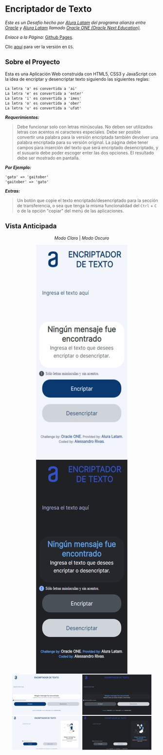 # **Encriptador de Texto**

*Este es un Desafío hecho por [Alura Latam](https://www.aluracursos.com/) del programa alianza entre [Oracle](https://www.oracle.com/) y [Alura Latam](https://www.aluracursos.com/) llamado [Oracle ONE (Oracle Next Education)](https://www.oracle.com/ar/education/oracle-next-education/).*

*Enlace a la Página:* [Github Pages](https://alessandrror.github.io/main-repository/Encrypter/index.html).

Clic [aquí](README-ES.md) para ver la versión en `ES`.

## **Sobre el Proyecto**

Esta es una Aplicación Web construida con HTML5, CSS3 y JavaScript con la idea de encriptar y desencriptar texto siguiendo las siguientes reglas:

```
La letra 'a' es convertida a 'ai'
La letra 'e' es convertida a 'enter'
La letra 'i' es convertida a 'imes'
La letra 'o' es convertida a 'ober'
La letra 'u' es convertida a 'ufat'
```

***Requerimientos:***

> Debe funcionar solo con letras minúsculas.
> No deben ser utilizados letras con acentos ni caracteres especiales.
> Debe ser posible convertir una palabra para la versión encriptada también devolver una palabra encriptada para su versión original.
> La página debe tener campos para inserción del texto que será encriptado  desencriptado, y el susuario debe poder escoger enter las dos opciones.
> El resultado debe ser mostrado en pantalla.

***Por Ejemplo:***

```
'gato' => 'gaitober'
'gaitober' => 'gato'
```

***Extras:***

> Un botón que copie el texto encriptado/desencriptado para la sección de transferencia, o sea que tenga la misma funcionalidad del `Ctrl` + `C` o de la opción "copiar" del menú de las aplicaciones.

## **Vista Anticipada**

<p align="center"><em>Modo Claro</em> | <em>Modo Oscuro</em></p>

<div align="center">
<img src="img/preview-mobile-light.jpeg" title="Mobile Light Mode" alt="Mobile Light Mode" width="300" height="700"> <img src="img/preview-mobile-dark.jpeg" title="Mobile Dark Mode" alt="Mobile Dark Mode" width="300" height="700">
<img src="img/preview-tablet-light.jpeg" title="Tablet Light Mode" alt="Tablet Light Mode" width="45%"> <img src="img/preview-tablet-dark.jpeg" title="Tablet Light Mode" alt="Tablet Dark Mode" width="45%">
<img src="img/preview-pc-light.jpeg" title="Computer Light Mode" alt="Computer Light Mode" width="45%"> <img src="img/preview-pc-dark.jpeg" title="Computer Dark Mode" alt="Computer Dark Mode" width="45%">
</div>
